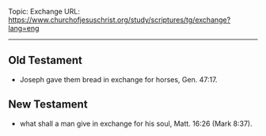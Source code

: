 Topic: Exchange
URL: https://www.churchofjesuschrist.org/study/scriptures/tg/exchange?lang=eng

---

## Old Testament

- Joseph gave them bread in exchange for horses, Gen. 47:17.

## New Testament

- what shall a man give in exchange for his soul, Matt. 16:26 (Mark 8:37).

